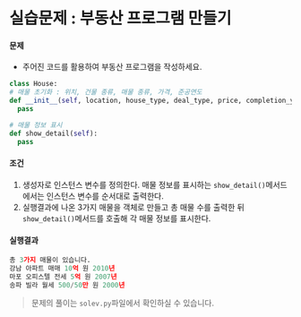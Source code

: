# 실습문제 : 부동산 프로그램 만들기


#### 문제
- 주어진 코드를 활용하여 부동산 프로그램을 작성하세요.
```python
class House:
# 매물 초기화 : 위치, 건물 종류, 매물 종류, 가격, 준공연도
def __init__(self, location, house_type, deal_type, price, completion_year):
  pass

# 매물 정보 표시
def show_detail(self):
  pass
```

#### 조건
1. 생성자로 인스턴스 변수를 정의한다. 매물 정보를 표시하는 `show_detail()`메서드에서는 인스턴스 변수를 순서대로 출력한다.
2. 실행결과에 나온 3가지 매물을 객체로 만들고 총 매물 수를 출력한 뒤 `show_detail()`메서드를 호출해 각 매물 정보를 표시한다.

#### 실행결과
```python
총 3가지 매물이 있습니다.
강남 아파트 매매 10억 원 2010년
마포 오피스텔 전세 5억 원 2007년
송파 빌라 월세 500/50만 원 2000년
```

> 문제의 풀이는 `solev.py`파일에서 확인하실 수 있습니다.
